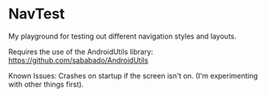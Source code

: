 NavTest
=======

My playground for testing out different navigation styles and layouts.

Requires the use of the AndroidUtils library:
https://github.com/sababado/AndroidUtils


Known Issues:
Crashes on startup if the screen isn't on. (I'm experimenting with other things first).
